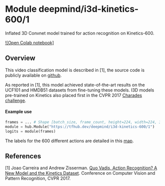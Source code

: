 # Module deepmind/i3d-kinetics-600/1
Inflated 3D Convnet model trained for action recognition on Kinetics-600.

<!-- dataset: kinetics-600 -->
<!-- asset-path: legacy -->
<!-- module-type: video-classification -->
<!-- network-architecture: I3D -->
<!-- fine-tunable: false -->
<!-- format: hub -->


[![Open Colab notebook]](https://colab.research.google.com/github/tensorflow/hub/blob/master/examples/colab/action_recognition_with_tf_hub.ipynb)

## Overview

This video classification model is described in [1], the source code is publicly
available on [github](https://github.com/deepmind/kinetics-i3d).

As reported in [1], this model achieved state-of-the-art results on the UCF101
and HMDB51 datasets from fine-tuning these models. I3D models pre-trained on
Kinetics also placed first in the CVPR 2017 [Charades
challenge](http://vuchallenge.org/charades.html).

#### Example use
```python
frames = ... # Shape [batch_size, frame_count, height=224, width=224, 3]
module = hub.Module("https://tfhub.dev/deepmind/i3d-kinetics-600/1")
logits = module(frames)
```

The labels for the 600 different actions are detailed in this
[map](https://github.com/deepmind/kinetics-i3d/blob/master/data/label_map_600.txt).

## References
[1] Joao Carreira and Andrew Zisserman.
[Quo Vadis, Action Recognition? A New Model and the Kinetics Dataset](https://arxiv.org/abs/1705.07750).
Conference on Computer Vision and Pattern Recognition, CVPR 2017.
